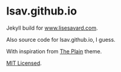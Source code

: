 # lsav.github.io

Jekyll build for www.lisesavard.com.

Also source code for lsav.github.io, I guess.

With inspiration from [The Plain](https://github.com/heiswayi/the-plain) theme.

[MIT Licensed](https://opensource.org/licenses/MIT).
